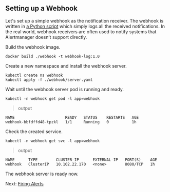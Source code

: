 ## Setting up a Webhook
Let's set up a simple webhook as the notification receiver. The webhook is written in [a Python script](../webhook/scripts/server.py) which simply logs all the received notifications. In the real world, webhook receivers are often used to notify systems that Alertmanager doesn’t support directly.  

Build the webhook image.
```
docker build ./webhook -t webhook-log:1.0
```
Create a new namespace and install the webhook server.
```
kubectl create ns webhook
kubectl apply -f ./webhook/server.yaml 
```
Wait until the webhook server pod is running and ready.
```
kubectl -n webhook get pod -l app=webhook
```
> output
```
NAME                      READY   STATUS    RESTARTS   AGE
webhook-bbfdffd48-tpzkl   1/1     Running   0          1h
```
Check the created service.
```
kubectl -n webhook get svc -l app=webhook
```
> output
```
NAME      TYPE        CLUSTER-IP      EXTERNAL-IP   PORT(S)    AGE
webhook   ClusterIP   10.102.22.170   <none>        8080/TCP   1h
```
The webhook server is ready now. 

Next: [Firing Alerts](08-alert.md)
